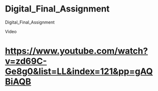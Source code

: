 # Digital_Final_Assignment
Digital_Final_Assignment


Video 
# https://www.youtube.com/watch?v=zd69C-Ge8g0&list=LL&index=121&pp=gAQBiAQB
